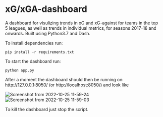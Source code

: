 # xG/xGA-dashboard

A dashboard for visulizing trends in xG and xG-against for teams in the top 5 leagues, as well as trends in individual metrics, for seasons 2017-18 and onwards. Built using Python3.7 and Dash.

To install dependencies run:
``` 
pip install -r requirements.txt
```

To start the dashboard run:

```
python app.py
```

After a moment the dashboard should then be running on http://127.0.0.1:8050/ (or http://localhost:8050/) and look like


![Screenshot from 2022-10-25 11-59-24](https://user-images.githubusercontent.com/33630025/197744207-5e4d4018-bec1-445e-90be-cfb3431e955d.png)
![Screenshot from 2022-10-25 11-59-03](https://user-images.githubusercontent.com/33630025/197744214-9a87a0b9-77a9-477a-afb1-a353826a59e5.png)



To kill the dashboard just stop the script.
